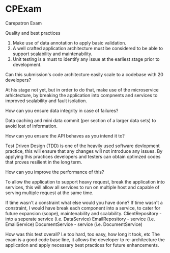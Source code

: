 # CPExam
Carepatron Exam 

Quality and best practices

  1. Make use of data annotation to apply basic validation.
  2. A well crafted application architecture must be considered to be able to support scalability and maintenability.
  3. Unit testing is a must to identify any issue at the earliest stage prior to development.
     
Can this submission's code architecture easily scale to a codebase with 20 developers?

At his stage not yet, but in order to do that, make use of the microservice arhictecture, by breaking the application into compnents and services to improved scalability and fault isolation.

How can you ensure data integrity in case of failures?

Data caching and mini data commit (per section of a larger data sets) to avoid lost of information.

How can you ensure the API behaves as you intend it to?

Test Driven Design (TDD) is one of the heavily used software devlopment practice, this will ensure that any changes will not introduce any issues. By applying this practices developers and testers can obtain optimzed codes that proves resilient in the long term.

How can you improve the performance of this?

To allow the application to support heavy request, break the application into services, this will allow all services to run on multiple host and capable of serving multiple request at the same time.


If time wasn't a constraint what else would you have done?
If time wasn't a constraint, I would have break each component into a service, to cater for future expansion (scope), maintenability and scalability.
    ClientRepository - into a seperate service (i.e. DataService)
    EmailRepository - service (i.e. EmailService)
    DocumentService - service (i.e. DocumentService)
    
How was this test overall? I.e too hard, too easy, how long it took, etc
The exam is a good code base line, it allows the developer to re-architecture the application and apply necessary best practices for future enhancements.
